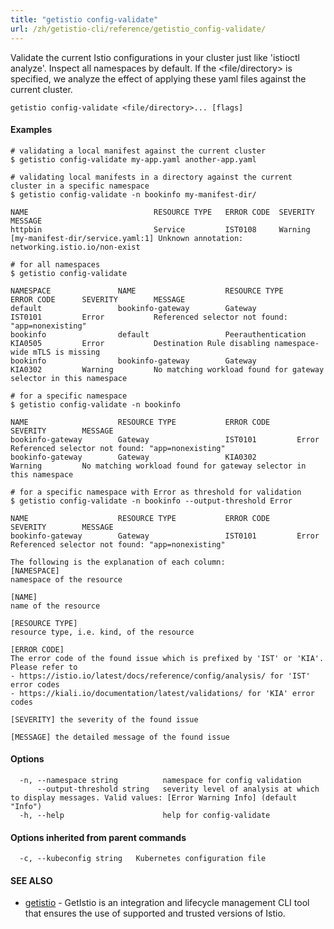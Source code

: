 ```yaml
---
title: "getistio config-validate"
url: /zh/getistio-cli/reference/getistio_config-validate/
---
```


Validate the current Istio configurations in your cluster just like 'istioctl analyze'. Inspect all namespaces by default.
If the <file/directory> is specified, we analyze the effect of applying these yaml files against the current cluster.

```
getistio config-validate <file/directory>... [flags]
```

#### Examples

```
# validating a local manifest against the current cluster
$ getistio config-validate my-app.yaml another-app.yaml

# validating local manifests in a directory against the current cluster in a specific namespace
$ getistio config-validate -n bookinfo my-manifest-dir/

NAME                        	RESOURCE TYPE 	ERROR CODE	SEVERITY	MESSAGE
httpbin                     	Service       	IST0108   	Warning 	[my-manifest-dir/service.yaml:1] Unknown annotation: networking.istio.io/non-exist

# for all namespaces
$ getistio config-validate

NAMESPACE               NAME                    RESOURCE TYPE           ERROR CODE      SEVERITY        MESSAGE
default                 bookinfo-gateway        Gateway                 IST0101         Error           Referenced selector not found: "app=nonexisting"
bookinfo                default                 Peerauthentication      KIA0505         Error           Destination Rule disabling namespace-wide mTLS is missing
bookinfo                bookinfo-gateway        Gateway                 KIA0302         Warning         No matching workload found for gateway selector in this namespace

# for a specific namespace
$ getistio config-validate -n bookinfo

NAME                    RESOURCE TYPE           ERROR CODE      SEVERITY        MESSAGE
bookinfo-gateway        Gateway                 IST0101         Error           Referenced selector not found: "app=nonexisting"
bookinfo-gateway        Gateway                 KIA0302         Warning         No matching workload found for gateway selector in this namespace

# for a specific namespace with Error as threshold for validation
$ getistio config-validate -n bookinfo --output-threshold Error

NAME                    RESOURCE TYPE           ERROR CODE      SEVERITY        MESSAGE
bookinfo-gateway        Gateway                 IST0101         Error           Referenced selector not found: "app=nonexisting"

The following is the explanation of each column:
[NAMESPACE]
namespace of the resource

[NAME]
name of the resource

[RESOURCE TYPE]
resource type, i.e. kind, of the resource

[ERROR CODE]
The error code of the found issue which is prefixed by 'IST' or 'KIA'. Please refer to
- https://istio.io/latest/docs/reference/config/analysis/ for 'IST' error codes
- https://kiali.io/documentation/latest/validations/ for 'KIA' error codes

[SEVERITY] the severity of the found issue

[MESSAGE] the detailed message of the found issue
```

#### Options

```
  -n, --namespace string          namespace for config validation
      --output-threshold string   severity level of analysis at which to display messages. Valid values: [Error Warning Info] (default "Info")
  -h, --help                      help for config-validate
```

#### Options inherited from parent commands

```
  -c, --kubeconfig string   Kubernetes configuration file
```

#### SEE ALSO

* [getistio](/zh/getistio-cli/reference/getistio/)	 - GetIstio is an integration and lifecycle management CLI tool that ensures the use of supported and trusted versions of Istio.


